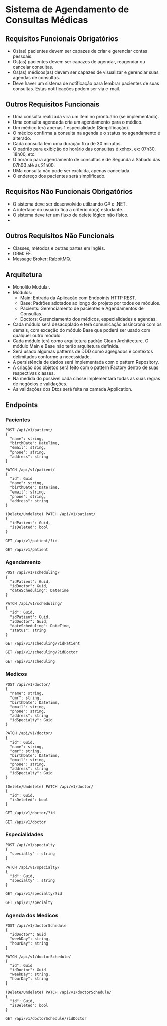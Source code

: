 # Sistema de Agendamento de Consultas Médicas #

## Requisitos Funcionais Obrigatórios ##

- Os(as) pacientes devem ser capazes de criar e gerenciar contas
pessoais.
- Os(as) pacientes devem ser capazes de agendar, reagendar ou cancelar
consultas.
- Os(as) médicos(as) devem ser capazes de visualizar e gerenciar suas
agendas de consultas.
- Deve haver um sistema de notificação para lembrar pacientes de suas
consultas. Estas notificações podem ser via e-mail.

## Outros Requisitos Funcionais ##

- Uma consulta realizada vira um item no prontuário (se implementado).
- Uma consulta agendada cria um agendamento para o médico.
- Um médico terá apenas 1 especialidade (Simplificação).
- O médico confirma a consulta na agenda e o status no agendamento é alterado.
- Cada consulta tem uma duração fixa de 30 minutos.
- O padrão para exibição do horário das consultas é xxhxx, ex: 07h30, 18h00, etc.
- O horário para agendamento de consultas é de Segunda a Sábado das 07h00 até às 21h00.
- UMa consulta não pode ser excluída, apenas cancelada.
- O endereço dos pacientes será simplificado.

## Requisitos Não Funcionais Obrigatórios ##

- O sistema deve ser desenvolvido utilizando C# e .NET.
- A interface do usuário fica a critério do(a) estudante.
- O sistema deve ter um fluxo de delete lógico não físico.
-
## Outros Requisitos Não Funcionais ##

- Classes, métodos e outras partes em Inglês.
- ORM: EF.
- Message Broker: RabbitMQ.

## Arquitetura ##

- Monolito Modular.
- Módulos:
  - Main: Entrada da Aplicação com Endpoints HTTP REST.
  - Base: Padrões adotados ao longo do projeto por todos os módulos.
  - Pacients: Gerenciamento de pacientes e Agendamentos de Consultas.
  - Doctors: Gerenciamento dos médicos, especialidades e agendas.
- Cada módulo será desacoplado e terá comunicação assíncrona com os demais, com exceção do módulo Base que poderá ser usado com qualquer outro módulo.
- Cada módulo terá como arquitetura padrão Clean Architecture. O módulo Main e Base não terão arquitetura definida.
- Será usado algumas patterns de DDD como agregados e contextos delimitados conforme a necessidade.
- A persistência de dados será implementada com o pattern Repository.
- A criação dos objetos será feito com o pattern Factory dentro de suas respectivas classes.
- Na medida do possível cada classe implementará todas as suas regras de negócios e validações.
- As validações dos Dtos será feita na camada Application.

## Endpoints ##

### Pacientes ###

```
POST /api/v1/patient/
{
  "name": string,
  "birthDate": DateTime,
  "email": string,
  "phone": string,
  "address": string
}
```
```
PATCH /api/v1/patient/
{
  "id": Guid
  "name": string,
  "birthDate": DateTime,
  "email": string,
  "phone": string,
  "address": string
}
```
```
(Delete/Undelete) PATCH /api/v1/patient/
{
  "idPatient": Guid,
  "isDeleted": bool
}
```
```
GET /api/v1/patient/?id
```
```
GET /api/v1/patient
```

### Agendamento ###

```
POST /api/v1/scheduling/
{
  "idPatient": Guid,
  "idDoctor": Guid,
  "dateScheduling": DateTime
}
```
```
PATCH /api/v1/scheduling/
{
  "id": Guid,
  "idPatient": Guid,
  "idDoctor": Guid,
  "dateScheduling": DateTime,
  "status": string
}
```
```
GET /api/v1/scheduling/?idPatient
```
```
GET /api/v1/scheduling/?idDoctor
```
```
GET /api/v1/scheduling
```

### Medicos ###

```
POST /api/v1/doctor/
{
  "name": string,
  "cmr": string,
  "birthDate": DateTime,
  "email": string,
  "phone": string,
  "address": string
  "idSpecialty": Guid
}
```
```
PATCH /api/v1/doctor/
{
  "id": Guid,
  "name": string,
  "cmr": string,
  "birthDate": DateTime,
  "email": string,
  "phone": string,
  "address": string
  "idSpecialty": Guid
}
```
```
(Delete/Undelete) PATCH /api/v1/doctor/
{
  "id": Guid,
  "isDeleted": bool
}
```
```
GET /api/v1/doctor/?id
```
```
GET /api/v1/doctor
```

### Especialidades ###
```
POST /api/v1/specialty
{
  "specialty" : string
}
```
```
PATCH /api/v1/specialty/
{
  "id": Guid,
  "specialty" : string
}
```
```
GET /api/v1/specialty/?id
```
```
GET /api/v1/specialty
```

### Agenda dos Medicos ###
```
POST /api/v1/doctorSchedule
{
  "idDoctor": Guid
  "weekDay": string,
  "hourDay": string
}
```
```
PATCH /api/v1/doctorSchedule/
{
  "id": Guid
  "idDoctor": Guid
  "weekDay": string,
  "hourDay": string
}
```
```
(Delete/Undelete) PATCH /api/v1/doctorSchedule/
{
  "id": Guid,
  "isDeleted": bool
}
```
```
GET /api/v1/doctorSchedule/?idDoctor
```